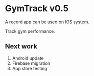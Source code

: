 # GymTrack v0.5

A record app can be used on IOS system.

Track gym performance.

## Next work
1. Android update
2. Firebase migration
3. App store testing
   
